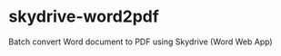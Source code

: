 skydrive-word2pdf
=================

Batch convert Word document to PDF using Skydrive (Word Web App)
